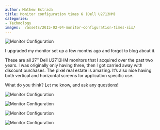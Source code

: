 ```yaml
---
author: Mathew Estrada
title: Monitor configuration times 6 (Dell U2713HM)
categories:
- Technology
images:  /assets/2015-02-04-monitor-configuration-times-six/
---
```


![Monitor Configuration]({{page.images}}IMG_5405.jpg)


I upgraded my monitor set up a few months ago and forgot to blog about it.

These are all 27″ Dell U2713HM monitors that I acquired over the past two years. I was originally only having three, then I got carried away with discount purchases.
The pixel real estate is amazing. It’s also nice having both vertical and horizontal screens for application specific use.

<!--more-->

What do you think? Let me know, and ask any questions!



![Monitor Configuration]({{page.images}}IMG_5404.jpg)

![Monitor Configuration]({{page.images}}IMG_5401.jpg)

![Monitor Configuration]({{page.images}}IMG_5400.jpg)

![Monitor Configuration]({{page.images}}IMG_5402.jpg)